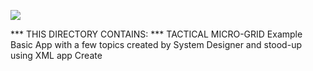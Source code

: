 
![](https://github.com/psmass/DDSexamples/blob/master/RtiAsOne.png)


*** THIS DIRECTORY CONTAINS: ***
TACTICAL MICRO-GRID Example
Basic App with a few topics created by System Designer and stood-up using XML app Create

